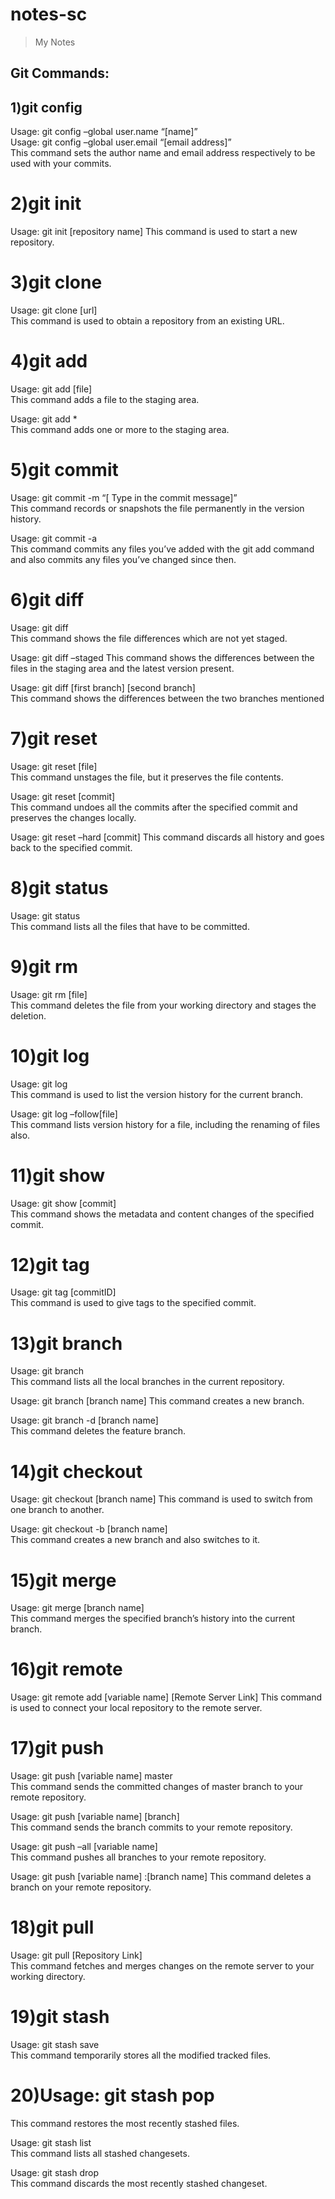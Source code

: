 # notes-sc
> My Notes
## Git Commands:
## 1)git config
Usage: git config –global user.name “[name]”  
Usage: git config –global user.email “[email address]”  
This command sets the author name and email address respectively to be used with your commits.

# 2)git init
Usage: git init [repository name]
This command is used to start a new repository.

# 3)git clone
Usage: git clone [url]  
This command is used to obtain a repository from an existing URL.

# 4)git add
Usage: git add [file]  
This command adds a file to the staging area.

Usage: git add *  
This command adds one or more to the staging area.

# 5)git commit
Usage: git commit -m “[ Type in the commit message]”  
This command records or snapshots the file permanently in the version history.

Usage: git commit -a  
This command commits any files you’ve added with the git add command and also commits any files you’ve changed since then.

# 6)git diff
Usage: git diff  
This command shows the file differences which are not yet staged.

Usage: git diff –staged 
This command shows the differences between the files in the staging area and the latest version present.

Usage: git diff [first branch] [second branch]  
This command shows the differences between the two branches mentioned

# 7)git reset
Usage: git reset [file]  
This command unstages the file, but it preserves the file contents.

Usage: git reset [commit]  
This command undoes all the commits after the specified commit and preserves the changes locally.

Usage: git reset –hard [commit]
This command discards all history and goes back to the specified commit.

# 8)git status
Usage: git status  
This command lists all the files that have to be committed.

# 9)git rm
Usage: git rm [file]  
This command deletes the file from your working directory and stages the deletion.

# 10)git log
Usage: git log  
This command is used to list the version history for the current branch.

Usage: git log –follow[file]  
This command lists version history for a file, including the renaming of files also.

# 11)git show
Usage: git show [commit]  
This command shows the metadata and content changes of the specified commit.

# 12)git tag
Usage: git tag [commitID]  
This command is used to give tags to the specified commit.

# 13)git branch
Usage: git branch  
This command lists all the local branches in the current repository.

Usage: git branch [branch name] 
This command creates a new branch.

Usage: git branch -d [branch name]  
This command deletes the feature branch.

# 14)git checkout
Usage: git checkout [branch name] 
This command is used to switch from one branch to another.

Usage: git checkout -b [branch name]  
This command creates a new branch and also switches to it.

# 15)git merge
Usage: git merge [branch name]  
This command merges the specified branch’s history into the current branch.

# 16)git remote
Usage: git remote add [variable name] [Remote Server Link] 
This command is used to connect your local repository to the remote server.

# 17)git push
Usage: git push [variable name] master  
This command sends the committed changes of master branch to your remote repository.

Usage: git push [variable name] [branch]  
This command sends the branch commits to your remote repository.

Usage: git push –all [variable name]  
This command pushes all branches to your remote repository.

Usage: git push [variable name] :[branch name] 
This command deletes a branch on your remote repository.

# 18)git pull
Usage: git pull [Repository Link]  
This command fetches and merges changes on the remote server to your working directory.

# 19)git stash
Usage: git stash save  
This command temporarily stores all the modified tracked files.

# 20)Usage: git stash pop 
This command restores the most recently stashed files.

Usage: git stash list  
This command lists all stashed changesets.

Usage: git stash drop  
This command discards the most recently stashed changeset.
